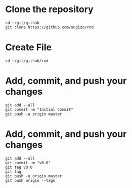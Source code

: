 # Clone the repository
	cd ~/git/github
	git clone https://github.com/sugizo/rnd

# Create File
	cd ~/git/github/rnd

# Add, commit, and push your changes
	git add --all
	git commit -m "Initial Commit"
	git push -u origin master

# Add, commit, and push your changes
	git add --all
	git commit -m "v0.0"
	git tag v0.0
	git tag
	git push -u origin master
	git push origin --tags
